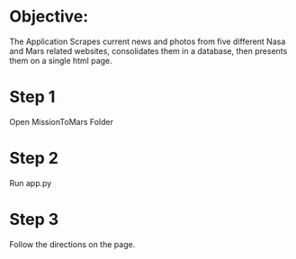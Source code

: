 # Objective:
The Application Scrapes current news and photos from five different Nasa and Mars related websites,
consolidates them in a database, then presents them on a single html page.

# Step 1
Open MissionToMars Folder

# Step 2
Run app.py

# Step 3
Follow the directions on the page.
